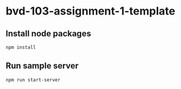 # bvd-103-assignment-1-template

## Install node packages

```
npm install
```

## Run sample server

```
npm run start-server
```
